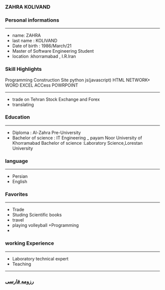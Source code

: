 
### ZAHRA KOLIVAND


### Personal informations

---
+ name: ZAHRA
+ last name : KOLIVAND
+ Date of birth : 1986/March/21
+ Master of Software Engineering Student
+ location :khorramabad , I.R.Iran


### Skill Highlights
Programming
Construction Site
python
js(javascript)
HTML
NETWORK+
WORD
EXCEL
ACCess
POWRPOINT


---
+ trade on Tehran Stock Exchange and Forex
+ translating


### Education

---
+ Diploma : Al-Zahra Pre-University
+ Bachelor of science : IT Engineering
_ payam Noor University of Khorramabad 
Bachelor of science :Laboratory Science,Lorestan University


### language

---
+ Persian
+ English

### Favorites

---
+ Trade
+ Studing Scientific books
+ travel 
+ playing volleyball
+Programming 
+ 

### working Experience

---
+ Laboratory technical expert
+ Teaching




--- 
### [رزومه فارسی](resume-fa.md)
